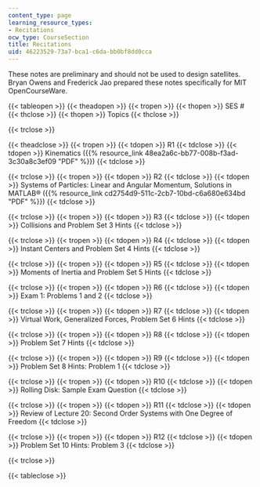 ```yaml
---
content_type: page
learning_resource_types:
- Recitations
ocw_type: CourseSection
title: Recitations
uid: 46223529-73a7-bca1-c6da-bb0bf8dd0cca
---
```


These notes are preliminary and should not be used to design satellites. Bryan Owens and Frederick Jao prepared these notes specifically for MIT OpenCourseWare.

{{< tableopen >}}
{{< theadopen >}}
{{< tropen >}}
{{< thopen >}}
SES #
{{< thclose >}}
{{< thopen >}}
Topics
{{< thclose >}}

{{< trclose >}}

{{< theadclose >}}
{{< tropen >}}
{{< tdopen >}}
R1
{{< tdclose >}}
{{< tdopen >}}
Kinematics ({{% resource_link 48ea2a6c-bb77-008b-f3ad-3c30a8c3ef09 "PDF" %}})
{{< tdclose >}}

{{< trclose >}}
{{< tropen >}}
{{< tdopen >}}
R2
{{< tdclose >}}
{{< tdopen >}}
Systems of Particles: Linear and Angular Momentum, Solutions in MATLAB® ({{% resource_link cd2754d9-511c-2cb7-10bd-c6a680e634bd "PDF" %}})
{{< tdclose >}}

{{< trclose >}}
{{< tropen >}}
{{< tdopen >}}
R3
{{< tdclose >}}
{{< tdopen >}}
Collisions and Problem Set 3 Hints
{{< tdclose >}}

{{< trclose >}}
{{< tropen >}}
{{< tdopen >}}
R4
{{< tdclose >}}
{{< tdopen >}}
Instant Centers and Problem Set 4 Hints
{{< tdclose >}}

{{< trclose >}}
{{< tropen >}}
{{< tdopen >}}
R5
{{< tdclose >}}
{{< tdopen >}}
Moments of Inertia and Problem Set 5 Hints
{{< tdclose >}}

{{< trclose >}}
{{< tropen >}}
{{< tdopen >}}
R6
{{< tdclose >}}
{{< tdopen >}}
Exam 1: Problems 1 and 2
{{< tdclose >}}

{{< trclose >}}
{{< tropen >}}
{{< tdopen >}}
R7
{{< tdclose >}}
{{< tdopen >}}
Virtual Work, Generalized Forces, Problem Set 6 Hints
{{< tdclose >}}

{{< trclose >}}
{{< tropen >}}
{{< tdopen >}}
R8
{{< tdclose >}}
{{< tdopen >}}
Problem Set 7 Hints
{{< tdclose >}}

{{< trclose >}}
{{< tropen >}}
{{< tdopen >}}
R9
{{< tdclose >}}
{{< tdopen >}}
Problem Set 8 Hints: Problem 1
{{< tdclose >}}

{{< trclose >}}
{{< tropen >}}
{{< tdopen >}}
R10
{{< tdclose >}}
{{< tdopen >}}
Rolling Disk: Sample Exam Question
{{< tdclose >}}

{{< trclose >}}
{{< tropen >}}
{{< tdopen >}}
R11
{{< tdclose >}}
{{< tdopen >}}
Review of Lecture 20: Second Order Systems with One Degree of Freedom
{{< tdclose >}}

{{< trclose >}}
{{< tropen >}}
{{< tdopen >}}
R12
{{< tdclose >}}
{{< tdopen >}}
Problem Set 10 Hints: Problem 3
{{< tdclose >}}

{{< trclose >}}

{{< tableclose >}}